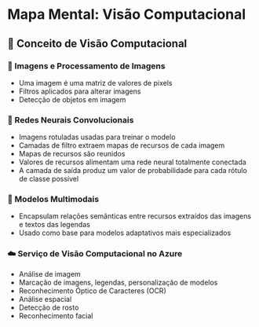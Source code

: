 # Mapa Mental: Visão Computacional

## 🌟 Conceito de Visão Computacional
### 📸 Imagens e Processamento de Imagens
- Uma imagem é uma matriz de valores de pixels
- Filtros aplicados para alterar imagens
- Detecção de objetos em imagem

### 🧠 Redes Neurais Convolucionais
- Imagens rotuladas usadas para treinar o modelo
- Camadas de filtro extraem mapas de recursos de cada imagem
- Mapas de recursos são reunidos
- Valores de recursos alimentam uma rede neural totalmente conectada
- A camada de saída produz um valor de probabilidade para cada rótulo de classe possível

### 🔄 Modelos Multimodais
- Encapsulam relações semânticas entre recursos extraídos das imagens e textos das legendas
- Usado como base para modelos adaptativos mais especializados

### ☁️ Serviço de Visão Computacional no Azure
- Análise de imagem
- Marcação de imagens, legendas, personalização de modelos
- Reconhecimento Óptico de Caracteres (OCR)
- Análise espacial
- Detecção de rosto
- Reconhecimento facial
